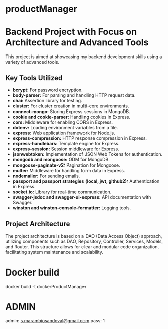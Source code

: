 ﻿# productManager

# Backend Project with Focus on Architecture and Advanced Tools

This project is aimed at showcasing my backend development skills using a variety of advanced tools.

## Key Tools Utilized

- **bcrypt:** For password encryption.
- **body-parser:** For parsing and handling HTTP request data.
- **chai:** Assertion library for testing.
- **cluster:** For cluster creation in multi-core environments.
- **connect-mongo:** Storing Express sessions in MongoDB.
- **cookie and cookie-parser:** Handling cookies in Express.
- **cors:** Middleware for enabling CORS in Express.
- **dotenv:** Loading environment variables from a file.
- **express:** Web application framework for Node.js.
- **express-compression:** HTTP response compression in Express.
- **express-handlebars:** Template engine for Express.
- **express-session:** Session middleware for Express.
- **jsonwebtoken:** Implementation of JSON Web Tokens for authentication.
- **mongodb and mongoose:** ODM for MongoDB.
- **mongoose-paginate-v2:** Pagination for Mongoose.
- **multer:** Middleware for handling form data in Express.
- **nodemailer:** For sending emails.
- **passport and passport strategies (local, jwt, github2):** Authentication in Express.
- **socket.io:** Library for real-time communication.
- **swagger-jsdoc and swagger-ui-express:** API documentation with Swagger.
- **winston and winston-console-formatter:** Logging tools.

## Project Architecture

The project architecture is based on a DAO (Data Access Object) approach, utilizing components such as DAO, Repository, Controller, Services, Models, and Router. This structure allows for clear and modular code organization, facilitating system maintenance and scalability.

# Docker build
docker build -t dockerProductManager

# ADMIN 
admin: s.marambiosandoval@gmail.com
pass: 1
